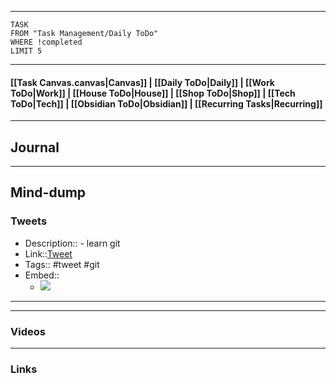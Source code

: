 
---
```dataview
TASK
FROM "Task Management/Daily ToDo"
WHERE !completed
LIMIT 5
```
---

#### [[Task Canvas.canvas|Canvas]] | [[Daily ToDo|Daily]] | [[Work ToDo|Work]] |  [[House ToDo|House]] |  [[Shop ToDo|Shop]] | [[Tech ToDo|Tech]] | [[Obsidian ToDo|Obsidian]] | [[Recurring Tasks|Recurring]] 
---
## Journal

---
## Mind-dump

### Tweets
- Description:: - learn git
- Link::[Tweet](https://x.com/ChShersh/status/1802714092949356629?t=9f7OGgO-b7i3r8hQm5J5Sg&s=19)
- Tags:: #tweet #git 
- Embed:: 
	- ![](https://x.com/ChShersh/status/1802714092949356629?t=9f7OGgO-b7i3r8hQm5J5Sg&s=19)

 --- 


---
### Videos

---
### Links 